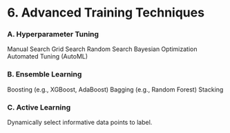 # 6. Advanced Training Techniques
### A. Hyperparameter Tuning
Manual Search
Grid Search
Random Search
Bayesian Optimization
Automated Tuning (AutoML)
### B. Ensemble Learning
Boosting (e.g., XGBoost, AdaBoost)
Bagging (e.g., Random Forest)
Stacking
### C. Active Learning
Dynamically select informative data points to label.